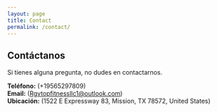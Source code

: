 ```yaml
---
layout: page
title: Contact
permalink: /contact/
---
```


## Contáctanos

Si tienes alguna pregunta, no dudes en contactarnos.

**Teléfono:** (+19565297809)  
**Email:** (Rgvtopfitnessllc1@outlook.com)  
**Ubicación:** (1522 E Expressway 83, Mission, TX 78572, United States)  
